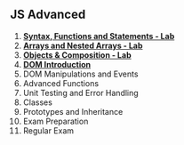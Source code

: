 ## JS Advanced

1. [**Syntax, Functions and Statements - Lab**](https://github.com/polinadrumeva/JS-Developer---All-courses---SoftUni/tree/main/JS%20Advanced/Syntax%2C%20Functions%20and%20Statements%20-%20Lab)
2. [**Arrays and Nested Arrays - Lab**](https://github.com/polinadrumeva/JS-Developer---All-courses---SoftUni/tree/main/JS%20Advanced/Arrays%20and%20Nested%20Arrays%20-%20Lab)
3. [**Objects & Composition - Lab**](https://github.com/polinadrumeva/JS-Developer---All-courses---SoftUni/tree/main/JS%20Advanced/Objects%20%26%20Composition%20-%20Lab)
4. [**DOM Introduction**](https://github.com/polinadrumeva/JS-Developer---All-courses---SoftUni/tree/main/JS%20Advanced/DOM%20Introduction%20-%20Lab)
5. DOM Manipulations and Events
6. Advanced Functions
7. Unit Testing and Error Handling
8. Classes
9. Prototypes and Inheritance
10. Exam Preparation
11. Regular Exam
